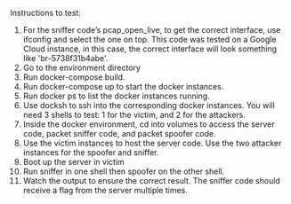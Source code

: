 Instructions to test:
  1. For the sniffer code’s pcap_open_live, to get the correct interface, use ifconfig and select the one on top. This code was tested on a Google Cloud instance, in this case, the correct interface will look something like 'br-5738f31b4abe'.
  2. Go to the environment directory 
  3. Run docker-compose build.
  4. Run docker-compose up to start the docker instances.
  5. Run docker ps to list the docker instances running.
  6. Use docksh <first two digits of id> to ssh into the corresponding docker instances. You will need 3 shells to test: 1 for the victim, and 2 for the attackers.
  7. Inside the docker environment, cd into volumes to access the server code, packet sniffer code, and packet spoofer code.
  8. Use the victim instances to host the server code. Use the two attacker instances for the spoofer and sniffer.
  9. Boot up the server in victim
  10. Run sniffer in one shell then spoofer on the other shell.
  11. Watch the output to ensure the correct result. The sniffer code should receive a flag from the server multiple times.

